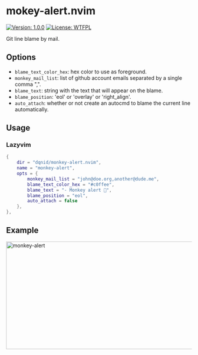 # mokey-alert.nvim

[![Version: 1.0.0](https://img.shields.io/badge/Version-1.0.0-blue.svg)](https://github.com/dqnid/monkey-alert.nvim/releases)
[![License: WTFPL](https://img.shields.io/badge/License-WTFPL-yellow.svg)](https://www.wtfpl.net/about/)

Git line blame by mail.

## Options

- `blame_text_color_hex`: hex color to use as foreground.
- `monkey_mail_list`: list of github account emails separated by a single comma ",".
- `blame_text`: string with the text that will appear on the blame.
- `blame_position`: 'eol' or 'overlay' or 'right_align'.
- `auto_attach`: whether or not create an autocmd to blame the current line automatically.

## Usage

### Lazyvim

```lua
{
    dir = "dqnid/monkey-alert.nvim",
    name = "monkey-alert",
    opts = {
        monkey_mail_list = "john@doe.org,another@dude.me",
        blame_text_color_hex = "#c0ffee",
        blame_text = "- Monkey alert 🐒",
        blame_position = "eol",
        auto_attach = false
    },
},
```

## Example
<img width="715" height="291" alt="monkey-alert" src="https://github.com/user-attachments/assets/f979954e-53b7-473b-a55e-7b8c722825e7" />
